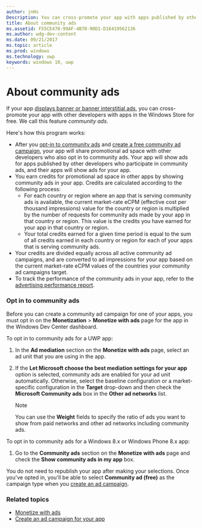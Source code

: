 ```yaml
---
author: jnHs
Description: You can cross-promote your app with apps published by other developers. We call this feature community ads.
title: About community ads
ms.assetid: F55CE478-99AF-4B70-90D1-D16419562136
ms.author: wdg-dev-content
ms.date: 09/21/2017
ms.topic: article
ms.prod: windows
ms.technology: uwp
keywords: windows 10, uwp
---
```


# About community ads

If your app [displays banner or banner interstitial ads](../monetize/display-ads-in-your-app.md), you can cross-promote your app with other developers with apps in the Windows Store for free. We call this feature *community ads*.  

Here's how this program works:

* After you [opt-in to community ads](#opt-in-to-community-ads) and [create a free community ad campaign](create-an-ad-campaign-for-your-app.md), your app will share promotional ad space with other developers who also opt in to community ads. Your app will show ads for apps published by other developers who participate in community ads, and their apps will show ads for your app.
* You earn credits for promotional ad space in other apps by showing community ads in your app. Credits are calculated according to the following process:
  * For each country or region where an app that is serving community ads is available, the current market-rate eCPM (effective cost per thousand impressions) value for the country or region is multiplied by the number of requests for community ads made by your app in that country or region. This value is the credits you have earned for your app in that country or region.
  * Your total credits earned for a given time period is equal to the sum of all credits earned in each country or region for each of your apps that is serving community ads.
* Your credits are divided equally across all active community ad campaigns, and are converted to ad impressions for your app based on the current market-rate eCPM values of the countries your community ad campaigns target.
* To track the performance of the community ads in your app, refer to the [advertising performance report](advertising-performance-report.md).

### Opt in to community ads

Before you can create a community ad campaign for one of your apps, you must opt in on the **Monetization** &gt; **Monetize with ads** page for the app in the Windows Dev Center dashboard.

To opt in to community ads for a UWP app:

1. In the **Ad mediation** section on the **Monetize with ads** page, select an ad unit that you are using in the app.
2. If the **Let Microsoft choose the best mediation settings for your app** option is selected, community ads are enabled for your ad unit automatically. Otherwise, select the baseline configuration or a market-specific configuration in the **Target** drop-down and then check the **Microsoft Community ads** box in the **Other ad networks** list.

    > [!NOTE]
    > You can use the **Weight** fields to specify the ratio of ads you want to show from paid networks and other ad networks including community ads.

To opt in to community ads for a Windows 8.x or Windows Phone 8.x app:

1. Go to the **Community ads** section on the **Monetize with ads** page and check the **Show community ads in my app** box.

You do not need to republish your app after making your selections. Once you've opted in, you'll be able to select **Community ad (free)** as the campaign type when you [create an ad campaign](create-an-ad-campaign-for-your-app.md).

### Related topics

* [Monetize with ads](monetize-with-ads.md)
* [Create an ad campaign for your app](create-an-ad-campaign-for-your-app.md)
